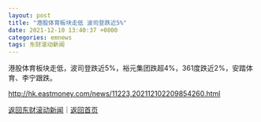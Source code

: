 ```yaml
---
layout: post
title: "港股体育板块走低 波司登跌近5%"
date: 2021-12-10 13:40:37 +0800
categories: emnews
tags: 东财滚动新闻
---
```


港股体育板块走低，波司登跌近5%，裕元集团跌超4%，361度跌近2%，安踏体育、李宁跟跌。

<http://hk.eastmoney.com/news/11223,202112102209854260.html>

[返回东财滚动新闻](//finews.withounder.com/emnews/)｜[返回首页](//finews.withounder.com/)